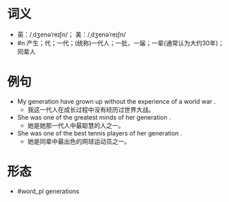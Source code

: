 # 词义
- 英：/ˌdʒenəˈreɪʃn/； 美：/ˌdʒenəˈreɪʃn/
- #n 产生；代；一代；(统称)一代人；一批，一届；一辈(通常认为大约30年)；同辈人
# 例句
- My generation have grown up without the experience of a world war .
	- 我这一代人在成长过程中没有经历过世界大战。
- She was one of the greatest minds of her generation .
	- 她是她那一代人中最聪慧的人之一。
- She was one of the best tennis players of her generation .
	- 她是同辈中最出色的网球运动员之一。
# 形态
- #word_pl generations
